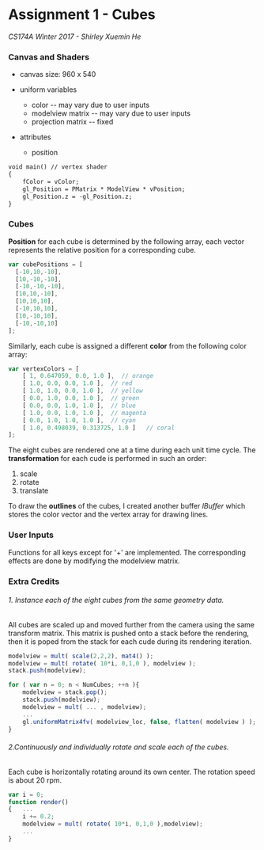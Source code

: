 # Assignment 1 - Cubes

*CS174A Winter 2017 - Shirley Xuemin He*

### Canvas and Shaders

 * canvas size: 960 x 540

 * uniform variables
   * color -- may vary due to user inputs
   * modelview matrix  -- may vary due to user inputs
   * projection matrix -- fixed
 * attributes 
   * position
```html
void main() // vertex shader
{
    fColor = vColor;
    gl_Position = PMatrix * ModelView * vPosition;
    gl_Position.z = -gl_Position.z;
}
```

### Cubes

**Position** for each cube is determined by the following array, each vector represents the relative position for a corresponding cube.
```javascript
var cubePositions = [
  [-10,10,-10],
  [10,-10,-10],
  [-10,-10,-10],
  [10,10,-10],
  [10,10,10],
  [-10,10,10],
  [10,-10,10],
  [-10,-10,10]
];
```

Similarly, each cube is assigned a different **color** from the following color array:
```javascript
var vertexColors = [
    [ 1, 0.647059, 0.0, 1.0 ],  // orange
    [ 1.0, 0.0, 0.0, 1.0 ],  // red
    [ 1.0, 1.0, 0.0, 1.0 ],  // yellow
    [ 0.0, 1.0, 0.0, 1.0 ],  // green
    [ 0.0, 0.0, 1.0, 1.0 ],  // blue
    [ 1.0, 0.0, 1.0, 1.0 ],  // magenta
    [ 0.0, 1.0, 1.0, 1.0 ],  // cyan
    [ 1.0, 0.498039, 0.313725, 1.0 ]   // coral
];
```

The eight cubes are rendered one at a time during each unit time cycle. The **transformation** for each cude is performed in such an order:
1. scale
2. rotate
3. translate

To draw the **outlines** of the cubes, I created another buffer *lBuffer* which stores the color vector and the vertex array for drawing lines.

### User Inputs

Functions for all keys except for '+' are implemented. The corresponding effects are done by modifying the modelview matrix.

### Extra Credits

###### 1. Instance each of the eight cubes from the same geometry data.
All cubes are scaled up and moved further from the camera using the same transform matrix. This matrix is pushed onto a stack before the rendering, then it is poped from the stack for each cude during its rendering iteration.

```javascript
modelview = mult( scale(2,2,2), mat4() );
modelview = mult( rotate( 10*i, 0,1,0 ), modelview );
stack.push(modelview);

for ( var n = 0; n < NumCubes; ++n ){
    modelview = stack.pop();
    stack.push(modelview);
    modelview = mult( ... , modelview);
    ...
    gl.uniformMatrix4fv( modelview_loc, false, flatten( modelview ) );
}
```

###### 2.Continuously and individually rotate and scale each of the cubes.
Each cube is horizontally rotating around its own center. The rotation speed is about 20 rpm.
```javascript
var i = 0;
function render()
{	...
	i += 0.2;
    modelview = mult( rotate( 10*i, 0,1,0 ),modelview);
    ...
}
```

